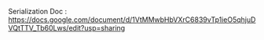 Serialization Doc : https://docs.google.com/document/d/1VtMMwbHbVXrC6839vTp1ieO5qhjuDVQtTTV_Tb60Lws/edit?usp=sharing